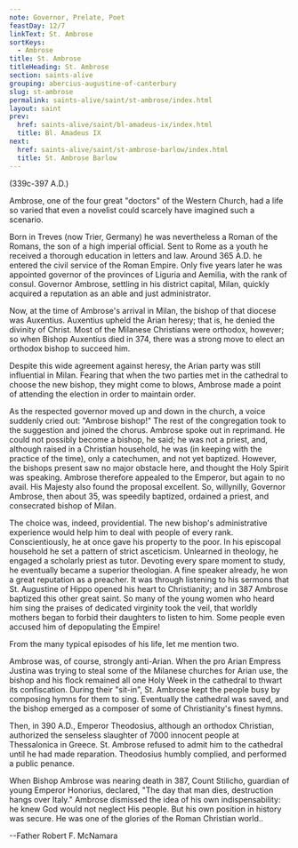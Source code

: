```yaml
---
note: Governor, Prelate, Poet
feastDay: 12/7
linkText: St. Ambrose
sortKeys:
  - Ambrose
title: St. Ambrose
titleHeading: St. Ambrose
section: saints-alive
grouping: abercius-augustine-of-canterbury
slug: st-ambrose
permalink: saints-alive/saint/st-ambrose/index.html
layout: saint
prev:
  href: saints-alive/saint/bl-amadeus-ix/index.html
  title: Bl. Amadeus IX
next:
  href: saints-alive/saint/st-ambrose-barlow/index.html
  title: St. Ambrose Barlow
---
```

(339c-397 A.D.)

Ambrose, one of the four great "doctors" of the Western Church, had a life so varied that even a novelist could scarcely have imagined such a scenario.

Born in Treves (now Trier, Germany) he was nevertheless a Roman of the Romans, the son of a high imperial official. Sent to Rome as a youth he received a thorough education in letters and law. Around 365 A.D. he entered the civil service of the Roman Empire. Only five years later he was appointed governor of the provinces of Liguria and Aemilia, with the rank of consul. Governor Ambrose, settling in his district capital, Milan, quickly acquired a reputation as an able and just administrator.

Now, at the time of Ambrose's arrival in Milan, the bishop of that diocese was Auxentius. Auxentius upheld the Arian heresy; that is, he denied the divinity of Christ. Most of the Milanese Christians were orthodox, however; so when Bishop Auxentius died in 374, there was a strong move to elect an orthodox bishop to succeed him.

Despite this wide agreement against heresy, the Arian party was still influential in Milan. Fearing that when the two parties met in the cathedral to choose the new bishop, they might come to blows, Ambrose made a point of attending the election in order to maintain order.

As the respected governor moved up and down in the church, a voice suddenly cried out: "Ambrose bishop!" The rest of the congregation took to the suggestion and joined the chorus. Ambrose spoke out in reprimand. He could not possibly become a bishop, he said; he was not a priest, and, although raised in a Christian household, he was (in keeping with the practice of the time), only a catechumen, and not yet baptized. However, the bishops present saw no major obstacle here, and thought the Holy Spirit was speaking. Ambrose therefore appealed to the Emperor, but again to no avail. His Majesty also found the proposal excellent. So, willynilly, Governor Ambrose, then about 35, was speedily baptized, ordained a priest, and consecrated bishop of Milan.

The choice was, indeed, providential. The new bishop's administrative experience would help him to deal with people of every rank. Conscientiously, he at once gave his property to the poor. In his episcopal household he set a pattern of strict asceticism. Unlearned in theology, he engaged a scholarly priest as tutor. Devoting every spare moment to study, he eventually became a superior theologian. A fine speaker already, he won a great reputation as a preacher. It was through listening to his sermons that St. Augustine of Hippo opened his heart to Christianity; and in 387 Ambrose baptized this other great saint. So many of the young women who heard him sing the praises of dedicated virginity took the veil, that worldly mothers began to forbid their daughters to listen to him. Some people even accused him of depopulating the Empire!

From the many typical episodes of his life, let me mention two.

Ambrose was, of course, strongly anti-Arian. When the pro Arian Empress Justina was trying to steal some of the Milanese churches for Arian use, the bishop and his flock remained all one Holy Week in the cathedral to thwart its confiscation. During their "sit-in", St. Ambrose kept the people busy by composing hymns for them to sing. Eventually the cathedral was saved, and the bishop emerged as a composer of some of Christianity's finest hymns.

Then, in 390 A.D., Emperor Theodosius, although an orthodox Christian, authorized the senseless slaughter of 7000 innocent people at Thessalonica in Greece. St. Ambrose refused to admit him to the cathedral until he had made reparation. Theodosius humbly complied, and performed a public penance.

When Bishop Ambrose was nearing death in 387, Count Stilicho, guardian of young Emperor Honorius, declared, "The day that man dies, destruction hangs over Italy." Ambrose dismissed the idea of his own indispensability: he knew God would not neglect His people. But his own position in history was secure. He was one of the glories of the Roman Christian world..

\--Father Robert F. McNamara